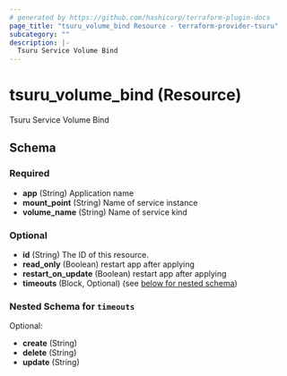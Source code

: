 ```yaml
---
# generated by https://github.com/hashicorp/terraform-plugin-docs
page_title: "tsuru_volume_bind Resource - terraform-provider-tsuru"
subcategory: ""
description: |-
  Tsuru Service Volume Bind
---
```


# tsuru_volume_bind (Resource)

Tsuru Service Volume Bind



<!-- schema generated by tfplugindocs -->
## Schema

### Required

- **app** (String) Application name
- **mount_point** (String) Name of service instance
- **volume_name** (String) Name of service kind

### Optional

- **id** (String) The ID of this resource.
- **read_only** (Boolean) restart app after applying
- **restart_on_update** (Boolean) restart app after applying
- **timeouts** (Block, Optional) (see [below for nested schema](#nestedblock--timeouts))

<a id="nestedblock--timeouts"></a>
### Nested Schema for `timeouts`

Optional:

- **create** (String)
- **delete** (String)
- **update** (String)


